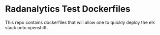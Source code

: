 # Radanalytics Test Dockerfiles

This repo contains dockerfiles that will allow one to quickly deploy the elk stack onto openshift. 
